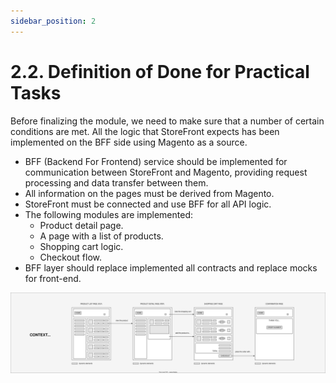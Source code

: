 ```yaml
---
sidebar_position: 2
---
```


# 2.2. Definition of Done for Practical Tasks

Before finalizing the module, we need to make sure that a number of certain conditions are met. All the logic that StoreFront expects has been implemented on the BFF side using Magento as a source.

- BFF (Backend For Frontend) service should be implemented for communication between StoreFront and Magento, providing request processing and data transfer between them.
- All information on the pages must be derived from Magento.
- StoreFront must be connected and use BFF for all API logic.
- The following modules are implemented:
  - Product detail page.
  - A page with a list of products.
  - Shopping cart logic.
  - Checkout flow.
- BFF layer should replace implemented all contracts and replace mocks for front-end.


![ecom-happy-path.png](assets/ecom-happy-path.svg)